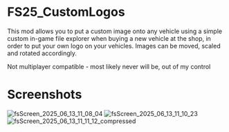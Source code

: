 # FS25_CustomLogos

This mod allows you to put a custom image onto any vehicle using a simple custom in-game file explorer when buying a new vehicle at the shop, in order to put your own logo on your vehicles. Images can be moved, scaled and rotated accordingly.

Not multiplayer compatible - most likely never will be, out of my control

# Screenshots
![fsScreen_2025_06_13_11_08_04](https://github.com/user-attachments/assets/65711211-24d7-4a79-8aa8-03f3072d0917)
![fsScreen_2025_06_13_11_10_23](https://github.com/user-attachments/assets/2a617b27-a825-4ea7-b93d-4b65f9c9f322)
![fsScreen_2025_06_13_11_11_12_compressed](https://github.com/user-attachments/assets/e4bcb1be-0e83-4448-b5be-234b59ccb37d)
